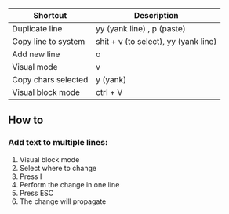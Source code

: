 | Shortcut            | Description                          |
| ------------------- | ------------------------------------ |
| Duplicate line      | yy (yank line) , p (paste)           |
| Copy line to system | shit + v (to select), yy (yank line) |
| Add new line        | o                                    |
| Visual mode         | v                                    |
| Copy chars selected | y (yank)                             |
| Visual block mode   | ctrl + V                             |

## How to

### Add text to multiple lines:

1. Visual block mode
2. Select where to change
3. Press I
4. Perform the change in one line
5. Press ESC
6. The change will propagate